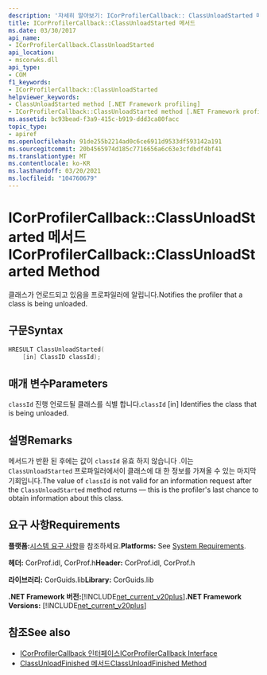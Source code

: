 ```yaml
---
description: '자세히 알아보기: ICorProfilerCallback:: ClassUnloadStarted 메서드'
title: ICorProfilerCallback::ClassUnloadStarted 메서드
ms.date: 03/30/2017
api_name:
- ICorProfilerCallback.ClassUnloadStarted
api_location:
- mscorwks.dll
api_type:
- COM
f1_keywords:
- ICorProfilerCallback::ClassUnloadStarted
helpviewer_keywords:
- ClassUnloadStarted method [.NET Framework profiling]
- ICorProfilerCallback::ClassUnloadStarted method [.NET Framework profiling]
ms.assetid: bc93bead-f3a9-415c-b919-ddd3ca80facc
topic_type:
- apiref
ms.openlocfilehash: 91de255b2214ad0c6ce6911d9533df593142a191
ms.sourcegitcommit: 20b4565974d185c7716656a6c63e3cfdbdf4bf41
ms.translationtype: MT
ms.contentlocale: ko-KR
ms.lasthandoff: 03/20/2021
ms.locfileid: "104760679"
---
```

# <a name="icorprofilercallbackclassunloadstarted-method"></a><span data-ttu-id="09584-103">ICorProfilerCallback::ClassUnloadStarted 메서드</span><span class="sxs-lookup"><span data-stu-id="09584-103">ICorProfilerCallback::ClassUnloadStarted Method</span></span>

<span data-ttu-id="09584-104">클래스가 언로드되고 있음을 프로파일러에 알립니다.</span><span class="sxs-lookup"><span data-stu-id="09584-104">Notifies the profiler that a class is being unloaded.</span></span>  
  
## <a name="syntax"></a><span data-ttu-id="09584-105">구문</span><span class="sxs-lookup"><span data-stu-id="09584-105">Syntax</span></span>  
  
```cpp  
HRESULT ClassUnloadStarted(  
    [in] ClassID classId);  
```  
  
## <a name="parameters"></a><span data-ttu-id="09584-106">매개 변수</span><span class="sxs-lookup"><span data-stu-id="09584-106">Parameters</span></span>

<span data-ttu-id="09584-107">`classId` 진행 언로드될 클래스를 식별 합니다.</span><span class="sxs-lookup"><span data-stu-id="09584-107">`classId` [in] Identifies the class that is being unloaded.</span></span>

## <a name="remarks"></a><span data-ttu-id="09584-108">설명</span><span class="sxs-lookup"><span data-stu-id="09584-108">Remarks</span></span>  

 <span data-ttu-id="09584-109">메서드가 반환 된 후에는 값이 `classId` 유효 하지 않습니다 .이는 `ClassUnloadStarted` 프로파일러에서이 클래스에 대 한 정보를 가져올 수 있는 마지막 기회입니다.</span><span class="sxs-lookup"><span data-stu-id="09584-109">The value of `classId` is not valid for an information request after the `ClassUnloadStarted` method returns — this is the profiler's last chance to obtain information about this class.</span></span>  
  
## <a name="requirements"></a><span data-ttu-id="09584-110">요구 사항</span><span class="sxs-lookup"><span data-stu-id="09584-110">Requirements</span></span>  

 <span data-ttu-id="09584-111">**플랫폼:**[시스템 요구 사항](../../get-started/system-requirements.md)을 참조하세요.</span><span class="sxs-lookup"><span data-stu-id="09584-111">**Platforms:** See [System Requirements](../../get-started/system-requirements.md).</span></span>  
  
 <span data-ttu-id="09584-112">**헤더:** CorProf.idl, CorProf.h</span><span class="sxs-lookup"><span data-stu-id="09584-112">**Header:** CorProf.idl, CorProf.h</span></span>  
  
 <span data-ttu-id="09584-113">**라이브러리:** CorGuids.lib</span><span class="sxs-lookup"><span data-stu-id="09584-113">**Library:** CorGuids.lib</span></span>  
  
 <span data-ttu-id="09584-114">**.NET Framework 버전:**[!INCLUDE[net_current_v20plus](../../../../includes/net-current-v20plus-md.md)]</span><span class="sxs-lookup"><span data-stu-id="09584-114">**.NET Framework Versions:** [!INCLUDE[net_current_v20plus](../../../../includes/net-current-v20plus-md.md)]</span></span>  
  
## <a name="see-also"></a><span data-ttu-id="09584-115">참조</span><span class="sxs-lookup"><span data-stu-id="09584-115">See also</span></span>

- [<span data-ttu-id="09584-116">ICorProfilerCallback 인터페이스</span><span class="sxs-lookup"><span data-stu-id="09584-116">ICorProfilerCallback Interface</span></span>](icorprofilercallback-interface.md)
- [<span data-ttu-id="09584-117">ClassUnloadFinished 메서드</span><span class="sxs-lookup"><span data-stu-id="09584-117">ClassUnloadFinished Method</span></span>](icorprofilercallback-classunloadfinished-method.md)
